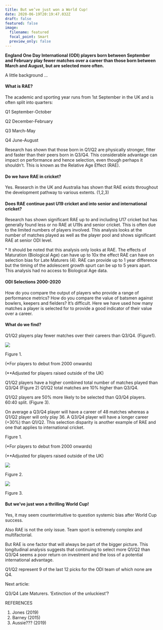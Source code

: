 ```yaml
---
title: But we’ve just won a World Cup!
date: 2020-06-19T20:19:47.032Z
draft: false
featured: false
image:
  filename: featured
  focal_point: Smart
  preview_only: false
---
```

**England One Day International (ODI) players born between September and February play fewer matches over a career than those born between March and August, but are selected more often.**

A little background ...

#### What is RAE?

The academic and sporting year runs from 1st September in the UK and is often split into quarters:

Q1 September-October

Q2 December-February

Q3 March-May

Q4 June-August

Research has shown that those born in Q1/Q2 are physically stronger, fitter and faster than their peers born in Q3/Q4. This considerable advantage can impact on performance and hence selection, even though perhaps it shouldn’t. This is known as the Relative Age Effect (RAE).

#### Do we have RAE in cricket?

Yes. Research in the UK and Australia has shown that RAE exists throughout the development pathway to various extents. (1,2,3)

#### Does RAE continue past U19 cricket and into senior and international cricket?

Research has shown significant RAE up to and including U17 cricket but has generally found less or no RAE at U19s and senior cricket. This is often due to the limited numbers of players involved. This analysis looks at the number of matches played as well as the player pool and shows significant RAE at senior ODI level.

\* It should be noted that this analysis only looks at RAE. The effects of Maturation (Biological Age) can have up to 10x the effect RAE can have on selection bias for Late Maturers (4). RAE can provide up to 1 year difference but the timing of the adolescent growth spurt can be up to 5 years apart. This analysis had no access to Biological Age data.

#### ODI Selections 2000-2020

How do you compare the output of players who provide a range of performance metrics? How do you compare the value of batsmen against bowlers, keepers and fielders? It’s difficult. Here we have used how many matches a player is selected for to provide a good indicator of their value over a career.

#### What do we find?

Q1/Q2 players play fewer matches over their careers than Q3/Q4. (Figure1).

![](https://lh5.googleusercontent.com/w1V1Zlj6mJ7HvSw3K3mUQ_AeFrcvQlODWkdlP9Kb_hgzPcZ286RnX1A69xvwP3JWDKSnvmW_tlExdReSAiZnzBGcuM8Q_JiHZ8XFizU9ey00uy_4xB492xm0v76Mp8oWA3SIOF42)

Figure 1.

(*For players to debut from 2000 onwards)

(\*\*Adjusted for players raised outside of the UK)

Q1/Q2 players have a higher combined total number of matches played than Q3/Q4 (Figure 2) Q1/Q2 total matches are 10% higher than Q3/Q4.

Q1/Q2 players are 50% more likely to be selected than Q3/Q4 players. 60:40 split. (Figure 3).

On average a Q3/Q4 player will have a career of 48 matches whereas a Q1/Q2 player will only play 36. A Q3/Q4 player will have a longer career (+30%) than Q1/Q2. This selection disparity is another example of RAE and one that applies to international cricket.

Figure 1.

(*For players to debut from 2000 onwards)

(\*\*Adjusted for players raised outside of the UK)

![](https://lh4.googleusercontent.com/6HWUqhknaHEJ9H_Sf0xT5s2u1edfbAVFUf_wB9EhZDSfwfQZDGv-3r0wUGMtISamPJj-2I0O2LvjYtHPXCafa18LD8oynDrOG75gzVTN3sKVCuuJrNIXDgs8Ta1ArpS2g6aPBqpI)

Figure 2.

![](https://lh3.googleusercontent.com/gfXcM4OIm9fOFIMgyexW9zEOgx3RxVJq7jtLybFsIX46QzvGgGa-T7pwsSrM7ZJwWuSHqXKlU17XLp85lhD-Wl18bMcQKBIROMW1mfwOjpXV-HwvXymUyc5-_obpj43bV7Wpxm8d)

Figure 3.



#### But we’ve just won a thrilling World Cup!

Yes, it may seem counterintuitive to question systemic bias after World Cup success.

Also RAE is not the only issue. Team sport is extremely complex and multifactorial.

But RAE is one factor that will always be part of the bigger picture. This longitudinal analysis suggests that continuing to select more Q1/Q2 than Q3/Q4 seems a poor return on investment and the loss of a potential international advantage.

Q1/Q2 represent 9 of the last 12 picks for the ODI team of which none are Q4.



Next article:

Q3/Q4 Late Maturers. ‘Extinction of the unluckiest’?



REFERENCES

1. Jones (2019)
2. Barney (2015)
3. Aussie??? (2019)